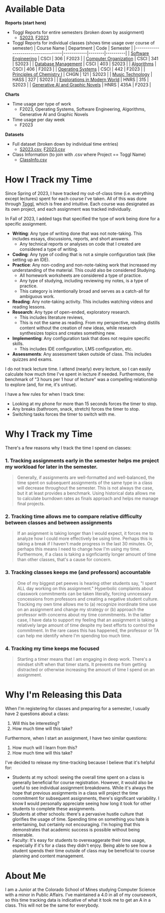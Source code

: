 # Available Data

**Reports (start here)**
* Toggl Reports for entire semesters (broken down by assignment)
  * [S2023](reports/S2023_Toggl.pdf), [F2023](reports/F2023_Toggl.pdf)
* Toggl Reports for individual classes (shows time usage over course of semester)
  | Course Name                         | Department | Code   | Semester |
  |-------------------------------------|------------|--------|----------|
  | [Software Engineering](reports/SOFTWARE-ENGINEERING_CSCI306_F2023.pdf)                | CSCI       | 306    | F2023    |
  | [Computer Organization](reports/COMPUTER-ORGANIZATION_CSCI341_S2023.pdf)               | CSCI       | 341    | S2023    |
  | [Database Management](reports/DATABASE-MANAGEMENT_CSCI403_S2023.pdf)                 | CSCI       | 403    | S2023    |
  | [Algorithms](reports/ALGORITHMS_CSCI406_F2023.pdf)                          | CSCI       | 406    | F2023    |
  | [Operating Systems](reports/OPERATING-SYSTEMS_CSCI442_F2023.pdf)                   | CSCI       | 442    | F2023    |
  | [Principles of Chemistry I](reports/CHEMISTRY-I_CHGN121_S2023.pdf)           | CHGN       | 121    | S2023    |
  | [Music Technology](reports/MUSIC-TECHNOLOGY_HASS327_S2023.pdf)                    | HASS       | 327    | S2023    |
  | [Explorations in Modern World](reports/EXPLORATION-IN-MODERN-WORLD_HNRS315_S2023.pdf)        | HNRS       | 315    | S2023    |
  | [Generative AI and Graphic Novels](reports/GENAI-ART_HNRS435A_F2023.pdf)    | HNRS       | 435A   | F2023    |


**Charts**
* Time usage per type of work
  * F2023, Operating Systems, Software Engineering, Algorithms, Generative AI and Graphic Novels
* Time usage per day week
  * F2023
 
**Datasets**
* Full dataset (broken down by individual time entries)
  * [S2023.csv](data/S2023.csv), [F2023.csv](data/F2023.csv)
* Class Information (to join with .csv where Project == Toggl Name)
  * [ClassInfo.csv](data/ClassInfo.csv)

# How I Track my Time

Since Spring of 2023, I have tracked my out-of-class time (i.e. everything except lectures) spent for each course I've taken. All of this was done through [Toggl](https://track.toggl.com/timer), which is free and intuitive. Each course was designated as its own project, and each assignment was tracked individually. 

In Fall of 2023, I added tags that specified the type of work being done for a specific assignment.

* **Writing**: Any type of writing done that was not note-taking. This includes essays, discussions, reports, and short answers.
  * Any technical reports or analyses on code that I created are considered a type of writing. 
* **Coding**: Any type of coding that is not a simple configuration task (like setting up an IDE).
* **Practice**: Any non-coding and non-note-taking work that increased my understanding of the material. This could also be considered Studying. 
  * All homework worksheets are considered a type of practice.
  * Any type of studying, including reviewing my notes, is a type of practice.
  * This category is intentionally broad and serves as a catch-all for ambiguous work. 
* **Reading**: Any note-taking activity. This includes watching videos and reading lessons.
* **Research**: Any type of open-ended, exploratory research.
  * This includes literature reviews,
  * This is not the same as reading. From my perspective, reading distills content without the creation of new ideas, while research synthesizes topics and creates something new.
* **Implementing**: Any configuration task that does not require specific skills.
  * This includes IDE configuration, LMS configuration, etc.
* **Assessments**: Any assessment taken outside of class. This includes quizzes and exams.

I do not track lecture time. I attend (nearly) every lecture, so I can easily calculate how much time I've spent in lecture if needed. Furthermore, the benchmark of "3 hours per 1 hour of lecture" was a compelling relationship to explore (and, for me, it's untrue). 

I have a few rules for when I track time: 
* Looking at my phone for more than 15 seconds forces the timer to stop.
* Any breaks (bathroom, snack, stretch) forces the timer to stop.
* Switching tasks forces the timer to switch with me.

# Why I Track my Time

There's a few reasons why I track the time I spend on classes: 

### 1. Tracking assignments early in the semester helps me project my workload for later in the semester. 
> Generally, if assignments are well-formatted and well-balanced, the time spent on subsequent assignments of the same type in a class will decrease throughout the semester. This is not always the case, but it at least provides a benchmark. Using historical data allows me to calculate burndown rates as finals approach and helps me manage final projects. 
### 2. Tracking time allows me to compare relative difficulty between classes and between assignments
> If an asignment is taking longer than I would expect, it forces me to analyze how I could more effectively be using time. Perhaps this is taking a break if I haven't made progress in the last 30 minutes. Or, perhaps this means I need to change how I'm using my time. Furthermore, if a class is taking a signficiantly longer amount of time than other classes, that's a cause for concern. 
### 3. Tracking classes keeps me (and professors) accountable
> One of my biggest pet peeves is hearing other students say, "I spent ALL day working on this assignment." Hyperbolic complaints about classwork commitments can be taken literally, forcing unncessary concessions from professors and creating a negative student culture. Tracking my own time allows me to (a) recognize inordinate time use on an assignment and change my strategy or (b) approach the professor with concerns about my time commitments. In the latter case, I have data to support my feeling that an assignment is taking a relatively large amount of time despite my best efforts to control the commitment. In the rare cases this has happened, the professor or TA can help me identify where I'm spending too much time.
### 4. Tracking my time keeps me focused
> Starting a timer means that I am engaging in deep work. There's a mindset shift when that timer starts. It prevents me from getting distracted or otherwise increasing the amount of time I spend on an assignment. 

# Why I'm Releasing this Data

When I'm registering for classes and preparing for a semester, I usually have 2 questions about a class: 
1. Will this be interesting?
2. How much time will this take?

Furthermore, when I start an assignment, I have two similar questions:
1. How much will I learn from this?
2. How much time will this take? 

I've decided to release my time-tracking because I believe that it's helpful for: 
* Students at my school: seeing the overall time spent on a class is generally beneficial for course registration. However, it would also be useful to see individual assignment breakdowns. While it's always the hope that previous assignments in a class will project the time commitment for subsequent assignments, there's significant variability. I know **I** would personally appreciate seeing how long it took for other students to complete these assignments.
* Students at other schools: there's a pervasive hustle culture that glorifies the usage of time. Spending time on something you hate is entertaining, but certainly not encouraging. I'm hoping that this demonstrates that academic success is possible without being miserable. 
* Faculty: It's easy for students to overexaggerate their time usage, especially if it's for a class they didn't enjoy. Being able to see how a student spends their time outside of class may be beneficial to course planning and content management.

# About Me

I am a Junior at the Colorado School of Mines studying Computer Science with a minor in Public Affairs. I've maintained a 4.0 in all of my coursework, so this time tracking data is indicative of what it took me to get an A in a class. This will not be the same for everybody. 

